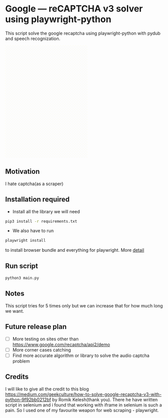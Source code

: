 # Google — reCAPTCHA v3 solver using playwright-python
This script solve the google recaptcha using playwright-python with pydub and speech recognization. 

![](assets/solver.gif)

## Motivation
I hate captcha(as a scraper)

## Installation required
- Install all the library we will need
```bash
pip3 install -r requirements.txt
```
- We also have to run
```bash
playwright install
```
to install browser bundle and everything for playwright. More [detail](https://playwright.dev/python/docs/intro)


## Run script
```bash
python3 main.py
```

##

## Notes
This script tries for 5 times only but we can increase that for how much long we want.

## Future release plan
- [ ] More testing on sites other than https://www.google.com/recaptcha/api2/demo
- [ ] More corner cases catching
- [ ] Find more accurate algorithm or library to solve the audio captcha problem

## Credits
I will like to give all the credit to this blog https://medium.com/geekculture/how-to-solve-google-recaptcha-v3-with-python-9f92bb0212bf by Romik Kelesh(thank you). There he have written script in selenium and i found that working with iframe in selenium is such a pain. So I used one of my favourite weapon for web scraping - playwright.
